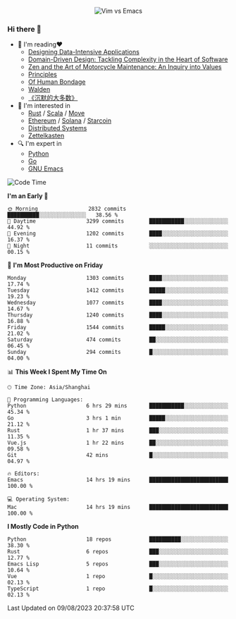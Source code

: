 <p align="center">
    <img src="https://gist.githubusercontent.com/coldnight/e696baffb094e71c96cb302118878eae/raw/40ea5053a6f66cc65f90f437e4173497da225958/banner.gif" alt="Vim vs Emacs" />
</p>

### Hi there 👋

- 📖 I'm reading❤️
    + [Designing Data-Intensive Applications](https://www.oreilly.com/library/view/designing-data-intensive-applications/9781491903063/)
    + [Domain-Driven Design: Tackling Complexity in the Heart of Software](https://www.dddcommunity.org/book/evans_2003/)
    + [Zen and the Art of Motorcycle Maintenance: An Inquiry into Values](https://en.wikipedia.org/wiki/Zen_and_the_Art_of_Motorcycle_Maintenance)
    + [Principles](https://www.principles.com/)
    + [Of Human Bondage](https://en.wikipedia.org/wiki/Of_Human_Bondage)
    + [Walden](https://en.wikipedia.org/wiki/Walden)
    + [《沉默的大多数》](https://en.wikipedia.org/wiki/Silent_majority)
- 🌱 I'm interested in
    + [Rust](https://www.rust-lang.org/) / [Scala](https://www.scala-lang.org/) / [Move](https://github.com/move-language/move/)
    + [Ethereum](https://ethereum.org/en/) / [Solana](https://solana.com/) / [Starcoin](https://github.com/starcoinorg/starcoin)
	+ [Distributed Systems](https://www.linuxzen.com/notes/topics/20200320174417_%E5%88%86%E5%B8%83%E5%BC%8F/)
	+ [Zettelkasten](https://www.linuxzen.com/notes/notes/20220120080920-slip_box/)
- 🔍 I'm expert in
    + [Python](https://www.python.org/)
    + [Go](https://go.dev/)
    + [GNU Emacs](https://www.gnu.org/software/emacs/)

<!--START_SECTION:waka-->
![Code Time](http://img.shields.io/badge/Code%20Time-2%2C284%20hrs-blue)

**I'm an Early 🐤** 

```text
🌞 Morning                2832 commits        ██████████░░░░░░░░░░░░░░░   38.56 % 
🌆 Daytime                3299 commits        ███████████░░░░░░░░░░░░░░   44.92 % 
🌃 Evening                1202 commits        ████░░░░░░░░░░░░░░░░░░░░░   16.37 % 
🌙 Night                  11 commits          ░░░░░░░░░░░░░░░░░░░░░░░░░   00.15 % 
```
📅 **I'm Most Productive on Friday** 

```text
Monday                   1303 commits        ████░░░░░░░░░░░░░░░░░░░░░   17.74 % 
Tuesday                  1412 commits        █████░░░░░░░░░░░░░░░░░░░░   19.23 % 
Wednesday                1077 commits        ████░░░░░░░░░░░░░░░░░░░░░   14.67 % 
Thursday                 1240 commits        ████░░░░░░░░░░░░░░░░░░░░░   16.88 % 
Friday                   1544 commits        █████░░░░░░░░░░░░░░░░░░░░   21.02 % 
Saturday                 474 commits         ██░░░░░░░░░░░░░░░░░░░░░░░   06.45 % 
Sunday                   294 commits         █░░░░░░░░░░░░░░░░░░░░░░░░   04.00 % 
```


📊 **This Week I Spent My Time On** 

```text
🕑︎ Time Zone: Asia/Shanghai

💬 Programming Languages: 
Python                   6 hrs 29 mins       ███████████░░░░░░░░░░░░░░   45.34 % 
Go                       3 hrs 1 min         █████░░░░░░░░░░░░░░░░░░░░   21.12 % 
Rust                     1 hr 37 mins        ███░░░░░░░░░░░░░░░░░░░░░░   11.35 % 
Vue.js                   1 hr 22 mins        ██░░░░░░░░░░░░░░░░░░░░░░░   09.58 % 
Git                      42 mins             █░░░░░░░░░░░░░░░░░░░░░░░░   04.97 % 

🔥 Editors: 
Emacs                    14 hrs 19 mins      █████████████████████████   100.00 % 

💻 Operating System: 
Mac                      14 hrs 19 mins      █████████████████████████   100.00 % 
```

**I Mostly Code in Python** 

```text
Python                   18 repos            ██████████░░░░░░░░░░░░░░░   38.30 % 
Rust                     6 repos             ███░░░░░░░░░░░░░░░░░░░░░░   12.77 % 
Emacs Lisp               5 repos             ███░░░░░░░░░░░░░░░░░░░░░░   10.64 % 
Vue                      1 repo              █░░░░░░░░░░░░░░░░░░░░░░░░   02.13 % 
TypeScript               1 repo              █░░░░░░░░░░░░░░░░░░░░░░░░   02.13 % 
```




 Last Updated on 09/08/2023 20:37:58 UTC
<!--END_SECTION:waka-->
